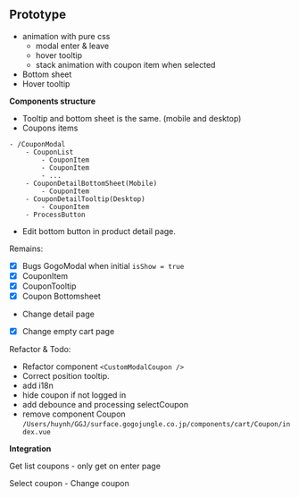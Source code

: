 

## Prototype

- animation with pure css
	- modal enter & leave
	- hover tooltip
	- stack animation with coupon item when selected
- Bottom sheet
- Hover tooltip



**Components structure**
- Tooltip and bottom sheet is the same. (mobile and desktop)
- Coupons items


```dirtree
- /CouponModal
	- CouponList
		- CouponItem
		- CouponItem
		- ...
	- CouponDetailBottomSheet(Mobile)
		- CouponItem
	- CouponDetailTooltip(Desktop)
		- CouponItem
	- ProcessButton
```


- Edit bottom button in product detail page.

Remains:
- [x] Bugs GogoModal when initial `isShow = true`
- [x] CouponItem
- [x] CouponTooltip
- [x] Coupon Bottomsheet

- Change detail page
- [x] Change empty cart page


Refactor & Todo:
- Refactor component `<CustomModalCoupon />`
- Correct position tooltip.
- add i18n
- hide coupon if not logged in
- add debounce and processing selectCoupon
- remove component Coupon `/Users/huynh/GGJ/surface.gogojungle.co.jp/components/cart/Coupon/index.vue`


**Integration**

 Get list coupons
	- only get on enter page

 Select coupon
	 - 
 Change coupon

